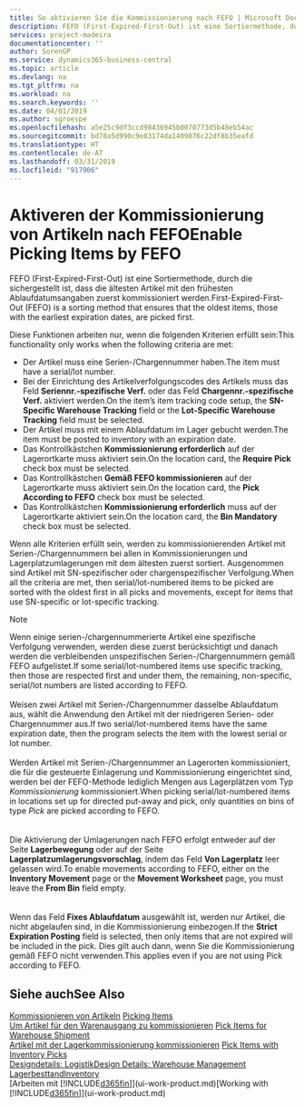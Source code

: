 ```yaml
---
title: So aktivieren Sie die Kommissionierung nach FEFO | Microsoft Docs
description: FEFO (First-Expired-First-Out) ist eine Sortiermethode, durch die sichergestellt ist, dass die ältesten Artikel mit den frühesten Ablaufdatumsangaben zuerst kommissioniert werden.
services: project-madeira
documentationcenter: ''
author: SorenGP
ms.service: dynamics365-business-central
ms.topic: article
ms.devlang: na
ms.tgt_pltfrm: na
ms.workload: na
ms.search.keywords: ''
ms.date: 04/01/2019
ms.author: sgroespe
ms.openlocfilehash: a5e25c9df3ccd98436945b0070773d5b48eb54ac
ms.sourcegitcommit: bd78a5d990c9e83174da1409076c22df8b35eafd
ms.translationtype: HT
ms.contentlocale: de-AT
ms.lasthandoff: 03/31/2019
ms.locfileid: "917906"
---
```

# <a name="enable-picking-items-by-fefo"></a><span data-ttu-id="527d1-103">Aktiveren der Kommissionierung von Artikeln nach FEFO</span><span class="sxs-lookup"><span data-stu-id="527d1-103">Enable Picking Items by FEFO</span></span>
<span data-ttu-id="527d1-104">FEFO (First-Expired-First-Out) ist eine Sortiermethode, durch die sichergestellt ist, dass die ältesten Artikel mit den frühesten Ablaufdatumsangaben zuerst kommissioniert werden.</span><span class="sxs-lookup"><span data-stu-id="527d1-104">First-Expired-First-Out (FEFO) is a sorting method that ensures that the oldest items, those with the earliest expiration dates, are picked first.</span></span>  

 <span data-ttu-id="527d1-105">Diese Funktionen arbeiten nur, wenn die folgenden Kriterien erfüllt sein:</span><span class="sxs-lookup"><span data-stu-id="527d1-105">This functionality only works when the following criteria are met:</span></span>  

-   <span data-ttu-id="527d1-106">Der Artikel muss eine Serien-/Chargennummer haben.</span><span class="sxs-lookup"><span data-stu-id="527d1-106">The item must have a serial/lot number.</span></span>  
-   <span data-ttu-id="527d1-107">Bei der Einrichtung des Artikelverfolgungscodes des Artikels muss das Feld **Seriennr.-spezifische Verf.** oder das Feld **Chargennr.-spezifische Verf.** aktiviert werden.</span><span class="sxs-lookup"><span data-stu-id="527d1-107">On the item’s item tracking code setup, the **SN-Specific Warehouse Tracking** field or the **Lot-Specific Warehouse Tracking** field must be selected.</span></span>  
-   <span data-ttu-id="527d1-108">Der Artikel muss mit einem Ablaufdatum im Lager gebucht werden.</span><span class="sxs-lookup"><span data-stu-id="527d1-108">The item must be posted to inventory with an expiration date.</span></span>  
-   <span data-ttu-id="527d1-109">Das Kontrollkästchen **Kommissionierung erforderlich** auf der Lagerortkarte muss aktiviert sein.</span><span class="sxs-lookup"><span data-stu-id="527d1-109">On the location card, the **Require Pick** check box must be selected.</span></span>  
-   <span data-ttu-id="527d1-110">Das Kontrollkästchen **Gemäß FEFO kommissionieren** auf der Lagerortkarte muss aktiviert sein.</span><span class="sxs-lookup"><span data-stu-id="527d1-110">On the location card, the **Pick According to FEFO** check box must be selected.</span></span>  
-   <span data-ttu-id="527d1-111">Das Kontrollkästchen **Kommissionierung erforderlich** muss auf der Lagerortkarte aktiviert sein.</span><span class="sxs-lookup"><span data-stu-id="527d1-111">On the location card, the **Bin Mandatory** check box must be selected.</span></span>  

 <span data-ttu-id="527d1-112">Wenn alle Kriterien erfüllt sein, werden zu kommissionierenden Artikel mit Serien-/Chargennummern bei allen in Kommissionierungen und Lagerplatzumlagerungen mit dem ältesten zuerst sortiert. Ausgenommen sind Artikel mit SN-spezifischer oder chargenspezifischer Verfolgung.</span><span class="sxs-lookup"><span data-stu-id="527d1-112">When all the criteria are met, then serial/lot-numbered items to be picked are sorted with the oldest first in all picks and movements, except for items that use SN-specific or lot-specific tracking.</span></span>  

> [!NOTE]  
> <span data-ttu-id="527d1-113">Wenn einige serien-/chargennummerierte Artikel eine spezifische Verfolgung verwenden, werden diese zuerst berücksichtigt und danach werden die verbleibenden unspezifischen Serien-/Chargennummern gemäß FEFO aufgelistet.</span><span class="sxs-lookup"><span data-stu-id="527d1-113">If some serial/lot-numbered items use specific tracking, then those are respected first and under them, the remaining, non-specific, serial/lot numbers are listed according to FEFO.</span></span>
<br /><br />
<span data-ttu-id="527d1-114">Weisen zwei Artikel mit Serien-/Chargennummer dasselbe Ablaufdatum aus, wählt die Anwendung den Artikel mit der niedrigeren Serien- oder Chargennummer aus.</span><span class="sxs-lookup"><span data-stu-id="527d1-114">If two serial/lot-numbered items have the same expiration date, then the program selects the item with the lowest serial or lot number.</span></span>
<br /><br />
<span data-ttu-id="527d1-115">Werden Artikel mit Serien-/Chargennummer an Lagerorten kommissioniert, die für die gesteuerte Einlagerung und Kommissionierung eingerichtet sind, werden bei der FEFO-Methode lediglich Mengen aus Lagerplätzen vom Typ *Kommissionierung* kommissioniert.</span><span class="sxs-lookup"><span data-stu-id="527d1-115">When picking serial/lot-numbered items in locations set up for directed put-away and pick, only quantities on bins of type *Pick* are picked according to FEFO.</span></span>  
<br /><br />
<span data-ttu-id="527d1-116">Die Aktivierung der Umlagerungen nach FEFO erfolgt entweder auf der Seite **Lagerbewegung** oder auf der Seite **Lagerplatzumlagerungsvorschlag**, indem das Feld **Von Lagerplatz** leer gelassen wird.</span><span class="sxs-lookup"><span data-stu-id="527d1-116">To enable movements according to FEFO, either on the **Inventory Movement** page or the **Movement Worksheet** page, you must leave the **From Bin** field empty.</span></span>  
<br /><br />
<span data-ttu-id="527d1-117">Wenn das Feld **Fixes Ablaufdatum** ausgewählt ist, werden nur Artikel, die nicht abgelaufen sind, in die Kommissionierung einbezogen.</span><span class="sxs-lookup"><span data-stu-id="527d1-117">If the **Strict Expiration Posting** field is selected, then only items that are not expired will be included in the pick.</span></span> <span data-ttu-id="527d1-118">Dies gilt auch dann, wenn Sie die Kommissionierung gemäß FEFO nicht verwenden.</span><span class="sxs-lookup"><span data-stu-id="527d1-118">This applies even if you are not using Pick according to FEFO.</span></span>

## <a name="see-also"></a><span data-ttu-id="527d1-119">Siehe auch</span><span class="sxs-lookup"><span data-stu-id="527d1-119">See Also</span></span>  
<span data-ttu-id="527d1-120">[Kommissionieren von Artikeln](warehouse-pick-items.md) </span><span class="sxs-lookup"><span data-stu-id="527d1-120">[Picking Items](warehouse-pick-items.md) </span></span>  
<span data-ttu-id="527d1-121">[Um Artikel für den Warenausgang zu kommissionieren](warehouse-how-to-pick-items-for-warehouse-shipment.md) </span><span class="sxs-lookup"><span data-stu-id="527d1-121">[Pick Items for Warehouse Shipment](warehouse-how-to-pick-items-for-warehouse-shipment.md) </span></span>  
<span data-ttu-id="527d1-122">[Artikel mit der Lagerkommissionierung kommissionieren](warehouse-how-to-pick-items-with-inventory-picks.md) </span><span class="sxs-lookup"><span data-stu-id="527d1-122">[Pick Items with Inventory Picks](warehouse-how-to-pick-items-with-inventory-picks.md) </span></span>  
[<span data-ttu-id="527d1-123">Designdetails: Logistik</span><span class="sxs-lookup"><span data-stu-id="527d1-123">Design Details: Warehouse Management</span></span>](design-details-warehouse-management.md)  
[<span data-ttu-id="527d1-124">Lagerbesttand</span><span class="sxs-lookup"><span data-stu-id="527d1-124">Inventory</span></span>](inventory-manage-inventory.md)  
<span data-ttu-id="527d1-125">[Arbeiten mit [!INCLUDE[d365fin](includes/d365fin_md.md)]](ui-work-product.md)</span><span class="sxs-lookup"><span data-stu-id="527d1-125">[Working with [!INCLUDE[d365fin](includes/d365fin_md.md)]](ui-work-product.md)</span></span>
